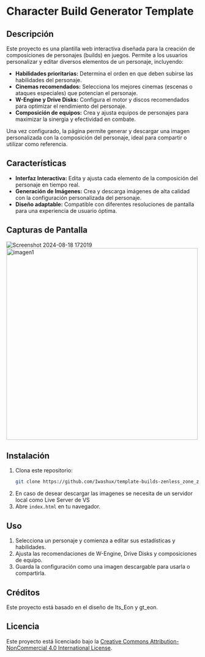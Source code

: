 # Character Build Generator Template

## Descripción

Este proyecto es una plantilla web interactiva diseñada para la creación de composiciones de personajes (builds) en juegos. Permite a los usuarios personalizar y editar diversos elementos de un personaje, incluyendo:

- **Habilidades prioritarias:** Determina el orden en que deben subirse las habilidades del personaje.
- **Cinemas recomendados:** Selecciona los mejores cinemas (escenas o ataques especiales) que potencian el personaje.
- **W-Engine y Drive Disks:** Configura el motor y discos recomendados para optimizar el rendimiento del personaje.
- **Composición de equipos:** Crea y ajusta equipos de personajes para maximizar la sinergia y efectividad en combate.

Una vez configurado, la página permite generar y descargar una imagen personalizada con la composición del personaje, ideal para compartir o utilizar como referencia.

## Características

- **Interfaz Interactiva:** Edita y ajusta cada elemento de la composición del personaje en tiempo real.
- **Generación de Imágenes:** Crea y descarga imágenes de alta calidad con la configuración personalizada del personaje.
- **Diseño adaptable:** Compatible con diferentes resoluciones de pantalla para una experiencia de usuario óptima.

## Capturas de Pantalla

![Screenshot 2024-08-18 172019](https://github.com/user-attachments/assets/e0677be2-32ab-4427-bb69-5cefa6410ad3)
<img src="https://github.com/user-attachments/assets/f9ad605f-ce43-4fbc-9000-2fd43882ef2c" alt="imagen1" width="500"/>

## Instalación

1. Clona este repositorio:
   ```bash
   git clone https://github.com/Iwashux/template-builds-zenless_zone_zero.git
   ```
2. En caso de desear descargar las imagenes se necesita de un servidor local como Live Server de VS
3. Abre `index.html` en tu navegador.

## Uso

1. Selecciona un personaje y comienza a editar sus estadísticas y habilidades.
2. Ajusta las recomendaciones de W-Engine, Drive Disks y composiciones de equipo.
3. Guarda la configuración como una imagen descargable para usarla o compartirla.

## Créditos

Este proyecto está basado en el diseño de Its_Eon y gt_eon.

## Licencia

Este proyecto está licenciado bajo la [Creative Commons Attribution-NonCommercial 4.0 International License](LICENSE).

